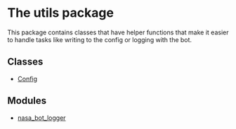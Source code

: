 # The utils package

This package contains classes that have helper functions that make it easier to handle
tasks like writing to the config or logging with the bot.

## Classes

- [Config](config.md)

## Modules

- [nasa_bot_logger](nasa_bot_logger.md)